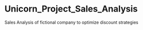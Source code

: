 # Unicorn_Project_Sales_Analysis
Sales Analysis of fictional company to optimize discount strategies
